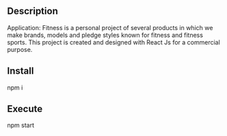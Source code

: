 ## Description

Application: Fitness is a personal project of several products in which we make brands, models and pledge styles known for fitness and fitness sports. This project is created and designed with React Js for a commercial purpose.

## Install

npm i

## Execute

npm start
